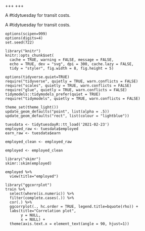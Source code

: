 +++
+++


A #tidytuesday for transit costs.

<!--more-->

A #tidytuesday for transit costs.

```{r set-options, include = FALSE}
options(scipen=999)
options(digits=4)
set.seed(722)
```
```{r knit-options, include = FALSE}
library("knitr")
knitr::opts_chunk$set(
  cache = TRUE, warning = FALSE, message = FALSE, 
  echo = TRUE, dev = "svg", dpi = 300, cache.lazy = FALSE,
  tidy = "styler", fig.width = 8, fig.height = 5)
```
```{r load-packages, include=FALSE}
options(tidyverse.quiet=TRUE)
require("tidyverse", quietly = TRUE, warn.conflicts = FALSE)
require("scales", quietly = TRUE, warn.conflicts = FALSE)
require("glue", quietly = TRUE, warn.conflicts = FALSE)
tidymodels::tidymodels_prefer(quiet = TRUE)
require("tidymodels", quietly = TRUE, warn.conflicts = FALSE)
```
```{r theme-options, include=FALSE}
theme_set(theme_light())
update_geom_defaults("point", list(alpha = .5))
update_geom_defaults("rect", list(colour = "lightblue"))
```

```{r import-data, include=FALSE}
tuesdata <- tidytuesdayR::tt_load('2021-02-23')  
employed_raw <- tuesdata$employed
earn_raw <- tuesdata$earn
```
```{r clean-data, include=FALSE}
employed_clean <- employed_raw 
```
```{r basic-features, include=FALSE}
employed <- employed_clean
```
```{r skim-data, eval=FALSE, include=FALSE}
library("skimr")
skimr::skim(employed)
```
```{r view-data, eval=FALSE, include=FALSE}
employed %>%
  view(title="employed")
```



<!--Appendix-->
```{r correlations-pairs, include=FALSE, eval=FALSE}
library("ggcorrplot")
train %>% 
  select(where(is.numeric)) %>%
  filter(complete.cases(.)) %>%
  cor(.) %>%
  ggcorrplot(., hc.order = TRUE, legend.title=bquote(rho)) +
  labs(title="Correlation plot",
       y = NULL,
       x = NULL) +
  theme(axis.text.x = element_text(angle = 90, hjust=1))
```




